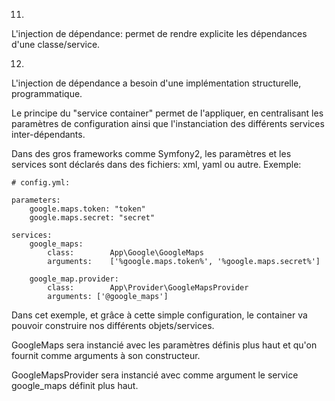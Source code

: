 11.

L'injection de dépendance: permet de rendre explicite les dépendances d'une classe/service.

12.

L'injection de dépendance a besoin d'une implémentation structurelle, programmatique.

Le principe du "service container" permet de l'appliquer, en centralisant les paramètres de configuration ainsi que l'instanciation des différents services inter-dépendants.

Dans des gros frameworks comme Symfony2, les paramètres et les services sont déclarés dans des fichiers: xml, yaml ou autre.
Exemple:

    # config.yml:

    parameters:
        google.maps.token: "token"
        google.maps.secret: "secret"
    
    services:
        google_maps:
            class:        App\Google\GoogleMaps
            arguments:    ['%google.maps.token%', '%google.maps.secret%']
            
        google_map.provider:
            class:        App\Provider\GoogleMapsProvider
            arguments: ['@google_maps']
            

Dans cet exemple, et grâce à cette simple configuration, le container va pouvoir construire nos différents objets/services.
            
GoogleMaps sera instancié avec les paramètres définis plus haut et qu'on fournit comme arguments à son constructeur.

GoogleMapsProvider sera instancié avec comme argument le service google_maps définit plus haut.
